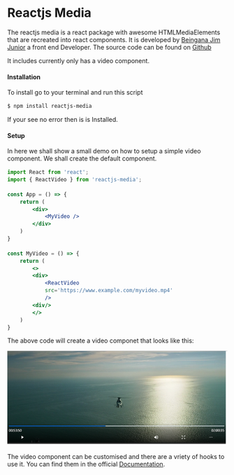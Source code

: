 # Reactjs Media 

The reactjs media is a react package with awesome HTMLMediaElements that are recreated into react components.
It is developed by [Beingana Jim Junior](https://www.twitter.com/_jimjunior_) a front end Developer. The source code can be found on [Github](https://github.com/jimjunior44/reactjs-media)

It includes currently only has a video component.

#### Installation

To install go to your terminal and run this script

```bash
$ npm install reactjs-media
```
If your see no error then is is Installed.

#### Setup 

In here we shall show a small demo on how to setup a simple video component. We shall create the default component.

```jsx
import React from 'react';
import { ReactVideo } from 'reactjs-media';

const App = () => {
    return (
        <div>
            <MyVideo />
        </div>
    )
}

const MyVideo = () => {
    return (
        <>
        <div>
            <ReactVideo
            src='https://www.example.com/myvideo.mp4'
            />
        <div/>
        </>
    )
}

```

The above code will create a video componet that looks like this:

![ReactJS Video](./docs/Capture.PNG)

The video component can be customised and there are a vriety of hooks to use it. You can find them in the official [Documentation](https://blurify.ml/projects/reactjs-video/docs "Documentation").

